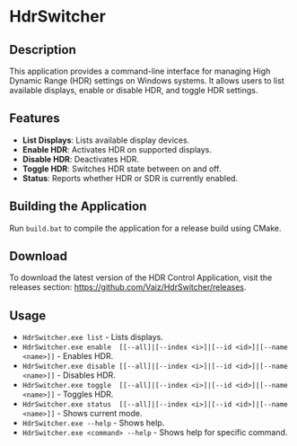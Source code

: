 # HdrSwitcher

## Description
This application provides a command-line interface for managing High Dynamic Range (HDR) settings on Windows systems. It allows users to list available displays, enable or disable HDR, and toggle HDR settings.

## Features
- **List Displays**: Lists available display devices.
- **Enable HDR**: Activates HDR on supported displays.
- **Disable HDR**: Deactivates HDR.
- **Toggle HDR**: Switches HDR state between on and off.
- **Status**: Reports whether HDR or SDR is currently enabled.

## Building the Application
Run `build.bat` to compile the application for a release build using CMake.

## Download
To download the latest version of the HDR Control Application, visit the releases section: https://github.com/Vaiz/HdrSwitcher/releases.

## Usage
- `HdrSwitcher.exe list` - Lists displays.
- `HdrSwitcher.exe enable  [[--all]|[--index <i>]|[--id <id>]|[--name <name>]]` - Enables HDR.
- `HdrSwitcher.exe disable [[--all]|[--index <i>]|[--id <id>]|[--name <name>]]` - Disables HDR.
- `HdrSwitcher.exe toggle  [[--all]|[--index <i>]|[--id <id>]|[--name <name>]]` - Toggles HDR.
- `HdrSwitcher.exe status  [[--all]|[--index <i>]|[--id <id>]|[--name <name>]]` - Shows current mode.
- `HdrSwitcher.exe --help` - Shows help.
- `HdrSwitcher.exe <command> --help` - Shows help for specific command.

